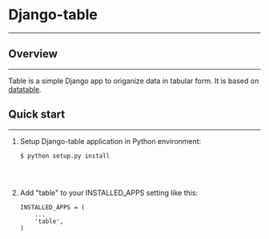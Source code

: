 # Django-table

_____________________________________________________________________

## Overview
_____________________________________________________________________
Table is a simple Django app to origanize data in tabular form.
It is based on [datatable](http://datatables.net).

## Quick start
_____________________________________________________________________
1. Setup Django-table application in Python environment:

   <pre><code>$ python setup.py install
   </code><pre>

2. Add "table" to your INSTALLED_APPS setting like this:

   <pre><code>INSTALLED_APPS = (
       ...
       'table',
   )
   </code></pre>
